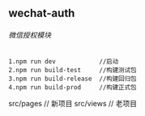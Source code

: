 ## wechat-auth
###### 微信授权模块
```
1.npm run dev            //启动
2.npm run build-test     //构建测试包
3.npm run build-release  //构建回归包
4.npm run build-prod     //构建正式包
```
src/pages // 新项目
src/views // 老项目
